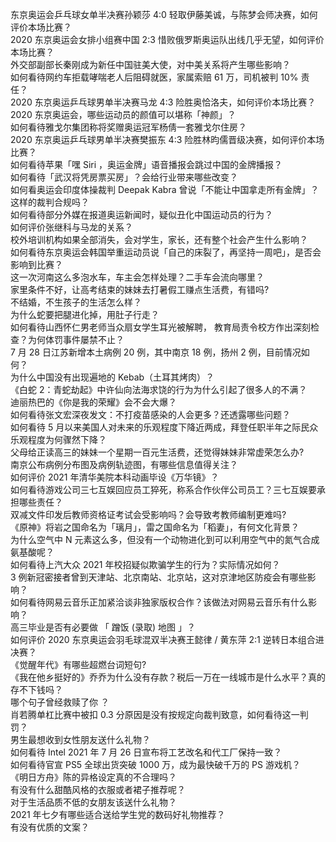 东京奥运会乒乓球女单半决赛孙颖莎 4:0 轻取伊藤美诚，与陈梦会师决赛，如何评价本场比赛？  
2020 东京奥运会女排小组赛中国 2:3 惜败俄罗斯奥运队出线几乎无望，如何评价本场比赛？  
外交部副部长秦刚成为新任中国驻美大使，对中美关系将产生哪些影响？  
如何看待网约车拒载哮喘老人后阻碍就医，家属索赔 61 万，司机被判 10% 责任？  
2020 东京奥运乒乓球男单半决赛马龙 4:3 险胜奥恰洛夫，如何评价本场比赛？  
2020 东京奥运会，哪些运动员的颜值可以堪称「神颜」？  
如何看待雅戈尔集团称将奖赠奥运冠军杨倩一套雅戈尔住房？  
2020 东京奥运乒乓球男单半决赛樊振东 4:3 险胜林昀儒晋级决赛，如何评价本场比赛？  
如何看待苹果「嘿 Siri ，奥运金牌」语音播报会跳过中国的金牌播报？  
如何看待「武汉将凭房票买房」？会给行业带来哪些改变？  
如何看奥运会印度体操裁判 Deepak Kabra 曾说「不能让中国拿走所有金牌」？这样的裁判合规吗？  
如何看待部分外媒在报道奥运新闻时，疑似丑化中国运动员的行为？  
如何评价张继科与马龙的关系？  
校外培训机构如果全部消失，会对学生，家长，还有整个社会产生什么影响？  
如何看待东京奥运会韩国举重运动员说「自己的床裂了，再坚持一周吧」，是否会影响到比赛？  
这一次河南这么多泡水车，车主会怎样处理？二手车会流向哪里？  
家里条件不好，让高考结束的妹妹去打暑假工赚点生活费，有错吗?  
不结婚，不生孩子的生活怎么样？  
为什么蛇要把腿进化掉，用肚子行走？  
如何看待山西怀仁男老师当众扇女学生耳光被解聘， 教育局责令校方作出深刻检查？为何体罚事件屡禁不止？  
7 月 28 日江苏新增本土病例 20 例，其中南京 18 例，扬州 2 例，目前情况如何？  
为什么中国没有出现遍地的 Kebab（土耳其烤肉）？  
《白蛇 2：青蛇劫起》中许仙向法海求饶的行为为什么引起了很多人的不满？  
迪丽热巴的《你是我的荣耀》会不会大爆？  
如何看待张文宏深夜发文：不打疫苗感染的人会更多？还透露哪些问题？  
如何看待 5 月以来美国人对未来的乐观程度下降近两成，拜登任职半年之际民众乐观程度为何骤然下降？  
父母给正读高三的妹妹一个星期一百元生活费，还觉得妹妹非常虚荣怎么办?  
南京公布病例分布图及病例轨迹图，有哪些信息值得关注？  
如何评价 2021 年清华美院本科动画毕设《万华镜》？  
如何看待游戏公司三七互娱回应员工猝死，称系合作伙伴公司员工？三七互娱要承担哪些责任？  
双减文件印发后教师资格证考试会受影响吗？会导致考教师编制更难吗?  
《原神》将岩之国命名为「璃月」，雷之国命名为「稻妻」，有何文化背景？  
为什么空气中 N 元素这么多，但没有一个动物进化到可以利用空气中的氮气合成氨基酸呢？  
如何看待上汽大众 2021 年校招疑似欺骗学生的行为？实际情况如何？  
3 例新冠密接者曾到天津站、北京南站、北京站，这对京津地区防疫会有哪些影响？  
如何看待网易云音乐正加紧洽谈非独家版权合作？该做法对网易云音乐有什么影响？  
高三毕业是否有必要做 「 蹭饭 (录取) 地图 」？  
如何评价 2020 东京奥运会羽毛球混双半决赛王懿律 / 黄东萍 2:1 逆转日本组合进决赛？  
《觉醒年代》有哪些超燃台词短句?  
《我在他乡挺好的》乔乔为什么没有存款？税后一万在一线城市是什么水平？真的存不下钱吗？  
哪个句子曾经救赎了你 ？  
肖若腾单杠比赛中被扣 0.3 分原因是没有按规定向裁判致意，如何看待这一判罚？  
男生最想收到女性朋友送什么礼物？  
如何看待 Intel 2021 年 7 月 26 日宣布将工艺改名和代工厂保持一致？  
如何看待官宣 PS5 全球出货突破 1000 万，成为最快破千万的 PS 游戏机？  
《明日方舟》陈的异格设定真的不合理吗？  
有没有什么甜酷风格的衣服或者裙子推荐呢？  
对于生活品质不低的女朋友该送什么礼物？  
2021 年七夕有哪些适合送给学生党的数码好礼物推荐？  
有没有优质的文案？  
